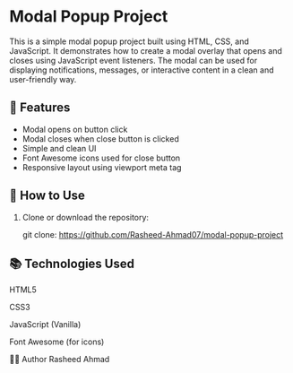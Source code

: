 # Modal Popup Project

This is a simple modal popup project built using HTML, CSS, and JavaScript. It demonstrates how to create a modal overlay that opens and closes using JavaScript event listeners. The modal can be used for displaying notifications, messages, or interactive content in a clean and user-friendly way.

## 🔧 Features

- Modal opens on button click
- Modal closes when close button is clicked
- Simple and clean UI
- Font Awesome icons used for close button
- Responsive layout using viewport meta tag


## 🚀 How to Use

1. Clone or download the repository:

   git clone: https://github.com/Rasheed-Ahmad07/modal-popup-project

## 📚 Technologies Used
HTML5

CSS3

JavaScript (Vanilla)

Font Awesome (for icons)

🧑‍💻 Author
Rasheed Ahmad
